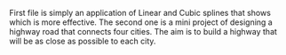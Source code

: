 First file is simply an application of Linear and Cubic splines that shows which is more effective. 
The second one is a mini project of designing a highway road that connects four cities. The aim is to build a highway that will be as close as possible to each city.

